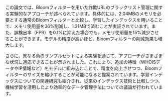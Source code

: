この論文では、Bloomフィルターを用いた詐欺URLのブラックリスト管理に関する実験的なアプローチが述べられています。具体的には、2.04MBのメモリを必要とする通常のBloomフィルターと比較し、学習したインデックスを用いることで、メモリ使用量を36%削減し、1.31MBで済むことが実証されています。また、誤検出率（FPR）を0.1%に抑えた場合でも、メモリ使用量を15%減少させることができます。モデルの精度が高いほど、Bloomフィルターの削減効果も増大します。

さらに、異なる負のサンプルセットによる実験を通じて、アプローチがさまざまな状況に適応できることが示されました。これにより、追加の特徴（WHOISデータやIP情報など）をモデルに組み込むことで、精度を向上させつつ、Bloomフィルターのサイズを縮小することが可能になると提案されています。学習インデックスについての関連研究も紹介され、従来のインデックス技術と比較しつつ、機械学習を活用したより効率的なデータ管理手法についての議論が行われています。